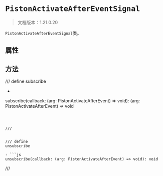 # `PistonActivateAfterEventSignal`

> 文档版本：1.21.0.20

`PistonActivateAfterEventSignal`类。

## 属性

## 方法

/// define
subscribe

- ```js
subscribe(callback: (arg: PistonActivateAfterEvent) => void): (arg: PistonActivateAfterEvent) => void
```



///


/// define
unsubscribe

- ```js
unsubscribe(callback: (arg: PistonActivateAfterEvent) => void): void
```



///

